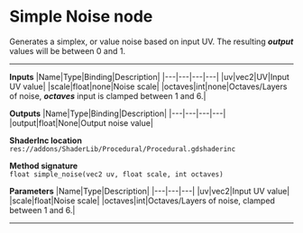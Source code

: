 # Simple Noise node
Generates a simplex, or value noise based on input UV. The resulting <b><i>output</i></b> values will be between 0 and 1.
<hr>

**Inputs**
|Name|Type|Binding|Description|
|---|---|---|---|
|uv|vec2|UV|Input UV value|
|scale|float|none|Noise scale|
|octaves|int|none|Octaves/Layers of noise, <b><i>octaves</i></b> input is clamped between 1 and 6.|
  
**Outputs**
|Name|Type|Binding|Description|
|---|---|---|---|
|output|float|None|Output noise value|

**ShaderInc location**
<br>`res://addons/ShaderLib/Procedural/Procedural.gdshaderinc`

**Method signature**
<br>`float simple_noise(vec2 uv, float scale, int octaves)`

**Parameters**
|Name|Type|Description|
|---|---|---|
|uv|vec2|Input UV value|
|scale|float|Noise scale|
|octaves|int|Octaves/Layers of noise, clamped between 1 and 6.|
___